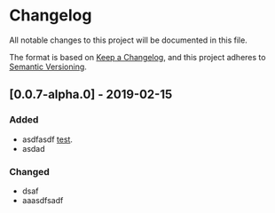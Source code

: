 # Changelog

All notable changes to this project will be documented in this file.

The format is based on [Keep a Changelog](https://keepachangelog.com/en/1.0.0/),
and this project adheres to [Semantic Versioning](https://semver.org/spec/v2.0.0.html).

## [0.0.7-alpha.0] - 2019-02-15

### Added

- asdfasdf [test](https://test.de).
- asdad

### Changed

- dsaf
- aaasdfsadf
